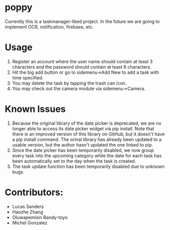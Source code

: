 # poppy

Currently this is a taskmanager-liked project. In the future we are going to implement OCR, notification, firebase, etc.

# Usage

1. Register an account where the user name should contain at least 3 characters and the password should contain at least 6 characters.
2. Hit the big add button or go to sidemenu->Add New to add a task with time specified. 
3. You may delete the task by tapping the trash can icon.
4. You may check out the camera module via sidemenu->Camera.

# Known Issues

1. Because the original library of the date picker is deprecated, we are no longer able to access its date picker widget via pip install. Note that there is an improved version of this library on GitHub, but it doesn't have a pip install command. The orinal library has already been updated to a usable version, but the author hasn't updated the one linked to pip.
2. Since the date picker has been temporarily disabled, we now group every task into the upcoming category while the date for each task has been automatically set to the day when the task is created.
3. The task update function has been temporarily disabled due to unknown bugs.


# Contributors:
- Lucas Sanders
- Haozhe Zhang
- Oluwapemisin Bandy-toyo
- Michel Gonzalez
